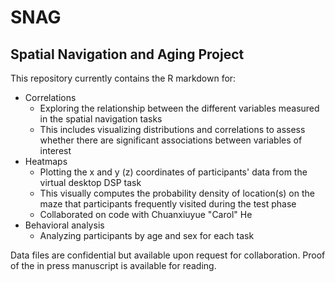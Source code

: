 # SNAG
## Spatial Navigation and Aging Project

This repository currently contains the R markdown for:
* Correlations
     + Exploring the relationship between the different variables measured in the spatial navigation tasks
     + This includes visualizing distributions and correlations to assess whether there are significant associations between variables of interest
* Heatmaps
     + Plotting the x and y (z) coordinates of participants' data from the virtual desktop DSP task
     + This visually computes the probability density of location(s) on the maze that participants frequently visited during the test phase
     + Collaborated on code with Chuanxiuyue "Carol" He
* Behavioral analysis
     + Analyzing participants by age and sex for each task

Data files are confidential but available upon request for collaboration. Proof of the in press manuscript is available for reading.
